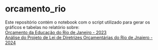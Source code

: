 # orcamento_rio

Este repositório contém o notebook com o script utilizado para gerar os gráficos e tabelas no relatório sobre:  
[Orçamento da Educação do Rio de Janeiro - 2023](https://potent-newsstand-e19.notion.site/Educa-o-An-lise-Or-ament-ria-38b29d1ee53a49a1a66190d932f2f2e9#41269ae067054ad2a505871ffd8110a6)  
[Análise do Projeto de Lei de Diretrizes Orçamentárias do Rio de Jnaiero - 2024](https://potent-newsstand-e19.notion.site/LDO-2024-9d6190888d214beeb8b24c3b3d0d8e59)  
